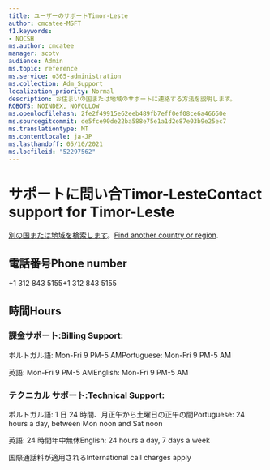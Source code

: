 ```yaml
---
title: ユーザーのサポートTimor-Leste
author: cmcatee-MSFT
f1.keywords:
- NOCSH
ms.author: cmcatee
manager: scotv
audience: Admin
ms.topic: reference
ms.service: o365-administration
ms.collection: Adm_Support
localization_priority: Normal
description: お住まいの国または地域のサポートに連絡する方法を説明します。
ROBOTS: NOINDEX, NOFOLLOW
ms.openlocfilehash: 2fe2f49915e62eeb489fb7eff0ef08ce6a46660e
ms.sourcegitcommit: de5fce90de22ba588e75e1a1d2e87e03b9e25ec7
ms.translationtype: MT
ms.contentlocale: ja-JP
ms.lasthandoff: 05/10/2021
ms.locfileid: "52297562"
---
```

# <a name="contact-support-for-timor-leste"></a><span data-ttu-id="7b122-103">サポートに問い合Timor-Leste</span><span class="sxs-lookup"><span data-stu-id="7b122-103">Contact support for Timor-Leste</span></span>

<span data-ttu-id="7b122-104">[別の国または地域を検索します](../../business-video/get-help-support.md)。</span><span class="sxs-lookup"><span data-stu-id="7b122-104">[Find another country or region](../../business-video/get-help-support.md).</span></span>

## <a name="phone-number"></a><span data-ttu-id="7b122-105">電話番号</span><span class="sxs-lookup"><span data-stu-id="7b122-105">Phone number</span></span>
<span data-ttu-id="7b122-106">+1 312 843 5155</span><span class="sxs-lookup"><span data-stu-id="7b122-106">+1 312 843 5155</span></span>

## <a name="hours"></a><span data-ttu-id="7b122-107">時間</span><span class="sxs-lookup"><span data-stu-id="7b122-107">Hours</span></span>
### <a name="billing-support"></a><span data-ttu-id="7b122-108">課金サポート:</span><span class="sxs-lookup"><span data-stu-id="7b122-108">Billing Support:</span></span>

<span data-ttu-id="7b122-109">ポルトガル語: Mon-Fri 9 PM-5 AM</span><span class="sxs-lookup"><span data-stu-id="7b122-109">Portuguese: Mon-Fri 9 PM-5 AM</span></span>

<span data-ttu-id="7b122-110">英語: Mon-Fri 9 PM-5 AM</span><span class="sxs-lookup"><span data-stu-id="7b122-110">English: Mon-Fri 9 PM-5 AM</span></span>

### <a name="technical-support"></a><span data-ttu-id="7b122-111">テクニカル サポート:</span><span class="sxs-lookup"><span data-stu-id="7b122-111">Technical Support:</span></span>

<span data-ttu-id="7b122-112">ポルトガル語: 1 日 24 時間、月正午から土曜日の正午の間</span><span class="sxs-lookup"><span data-stu-id="7b122-112">Portuguese: 24 hours a day, between Mon noon and Sat noon</span></span>

<span data-ttu-id="7b122-113">英語: 24 時間年中無休</span><span class="sxs-lookup"><span data-stu-id="7b122-113">English: 24 hours a day, 7 days a week</span></span>

<span data-ttu-id="7b122-114">国際通話料が適用される</span><span class="sxs-lookup"><span data-stu-id="7b122-114">International call charges apply</span></span>
